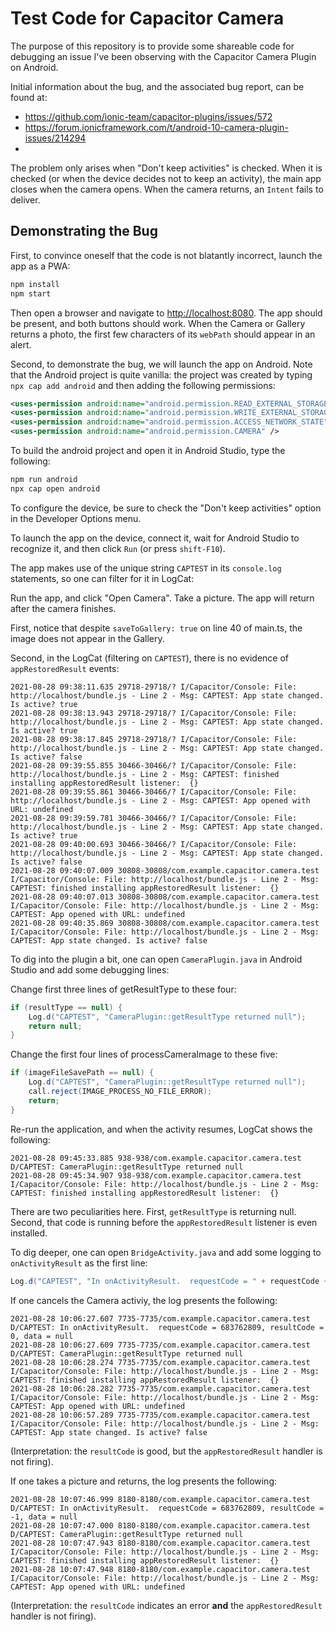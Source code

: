 # Test Code for Capacitor Camera

The purpose of this repository is to provide some shareable code for debugging
an issue I've been observing with the Capacitor Camera Plugin on Android.

Initial information about the bug, and the associated bug report, can be found at:

* <https://github.com/ionic-team/capacitor-plugins/issues/572>
* <https://forum.ionicframework.com/t/android-10-camera-plugin-issues/214294>
* 
The problem only arises when "Don't keep activities" is checked.  When it is
checked (or when the device decides not to keep an activity), the main app
closes when the camera opens.  When the camera returns, an `Intent` fails to
deliver.

## Demonstrating the Bug

First, to convince oneself that the code is not blatantly incorrect, launch the
app as a PWA:

```bash
npm install
npm start
```

Then open a browser and navigate to <http://localhost:8080>.  The app should be
present, and both buttons should work.  When the Camera or Gallery returns a
photo, the first few characters of its `webPath` should appear in an alert.

Second, to demonstrate the bug, we will launch the app on Android.  Note that
the Android project is quite vanilla: the project was created by typing `npx cap
add android` and then adding the following permissions:

```xml
<uses-permission android:name="android.permission.READ_EXTERNAL_STORAGE"/>
<uses-permission android:name="android.permission.WRITE_EXTERNAL_STORAGE" />
<uses-permission android:name="android.permission.ACCESS_NETWORK_STATE" />
<uses-permission android:name="android.permission.CAMERA" />
```

To build the android project and open it in Android Studio, type the following:

```bash
npm run android
npx cap open android
```

To configure the device, be sure to check the "Don't keep activities" option in
the Developer Options menu.

To launch the app on the device, connect it, wait for Android Studio to
recognize it, and then click `Run` (or press `shift-F10`).

The app makes use of the unique string `CAPTEST` in its `console.log`
statements, so one can filter for it in LogCat:

Run the app, and click "Open Camera".  Take a picture.  The app will return
after the camera finishes.

First, notice that despite `saveToGallery: true` on line 40 of main.ts, the
image does not appear in the Gallery.

Second, in the LogCat (filtering on `CAPTEST`), there is no evidence of
`appRestoredResult` events:

```text
2021-08-28 09:38:11.635 29718-29718/? I/Capacitor/Console: File: http://localhost/bundle.js - Line 2 - Msg: CAPTEST: App state changed. Is active? true
2021-08-28 09:38:13.943 29718-29718/? I/Capacitor/Console: File: http://localhost/bundle.js - Line 2 - Msg: CAPTEST: App state changed. Is active? true
2021-08-28 09:38:17.845 29718-29718/? I/Capacitor/Console: File: http://localhost/bundle.js - Line 2 - Msg: CAPTEST: App state changed. Is active? false
2021-08-28 09:39:55.855 30466-30466/? I/Capacitor/Console: File: http://localhost/bundle.js - Line 2 - Msg: CAPTEST: finished installing appRestoredResult listener:  {}
2021-08-28 09:39:55.861 30466-30466/? I/Capacitor/Console: File: http://localhost/bundle.js - Line 2 - Msg: CAPTEST: App opened with URL: undefined
2021-08-28 09:39:59.781 30466-30466/? I/Capacitor/Console: File: http://localhost/bundle.js - Line 2 - Msg: CAPTEST: App state changed. Is active? true
2021-08-28 09:40:00.693 30466-30466/? I/Capacitor/Console: File: http://localhost/bundle.js - Line 2 - Msg: CAPTEST: App state changed. Is active? false
2021-08-28 09:40:07.009 30808-30808/com.example.capacitor.camera.test I/Capacitor/Console: File: http://localhost/bundle.js - Line 2 - Msg: CAPTEST: finished installing appRestoredResult listener:  {}
2021-08-28 09:40:07.013 30808-30808/com.example.capacitor.camera.test I/Capacitor/Console: File: http://localhost/bundle.js - Line 2 - Msg: CAPTEST: App opened with URL: undefined
2021-08-28 09:40:35.869 30808-30808/com.example.capacitor.camera.test I/Capacitor/Console: File: http://localhost/bundle.js - Line 2 - Msg: CAPTEST: App state changed. Is active? false
```

To dig into the plugin a bit, one can open `CameraPlugin.java` in Android Studio
and add some debugging lines:

Change first three lines of getResultType to these four:

```java
if (resultType == null) {
    Log.d("CAPTEST", "CameraPlugin::getResultType returned null");
    return null;
}
```

Change the first four lines of processCameraImage to these five:

```java
if (imageFileSavePath == null) {
    Log.d("CAPTEST", "CameraPlugin::getResultType returned null");
    call.reject(IMAGE_PROCESS_NO_FILE_ERROR);
    return;
}
```

Re-run the application, and when the activity resumes, LogCat shows the
following:

```text
2021-08-28 09:45:33.885 938-938/com.example.capacitor.camera.test D/CAPTEST: CameraPlugin::getResultType returned null
2021-08-28 09:45:34.907 938-938/com.example.capacitor.camera.test I/Capacitor/Console: File: http://localhost/bundle.js - Line 2 - Msg: CAPTEST: finished installing appRestoredResult listener:  {}
```

There are two peculiarities here.  First, `getResultType` is returning null.
Second, that code is running before the `appRestoredResult` listener is even
installed.

To dig deeper, one can open `BridgeActivity.java` and add some logging to
`onActivityResult` as the first line:

```java
Log.d("CAPTEST", "In onActivityResult.  requestCode = " + requestCode + ", resultCode = " + resultCode + ", data = " + ((data == null) ? "null" : data.toString()));
```

If one cancels the Camera activiy, the log presents the following:

```text
2021-08-28 10:06:27.607 7735-7735/com.example.capacitor.camera.test D/CAPTEST: In onActivityResult.  requestCode = 683762809, resultCode = 0, data = null
2021-08-28 10:06:27.609 7735-7735/com.example.capacitor.camera.test D/CAPTEST: CameraPlugin::getResultType returned null
2021-08-28 10:06:28.274 7735-7735/com.example.capacitor.camera.test I/Capacitor/Console: File: http://localhost/bundle.js - Line 2 - Msg: CAPTEST: finished installing appRestoredResult listener:  {}
2021-08-28 10:06:28.282 7735-7735/com.example.capacitor.camera.test I/Capacitor/Console: File: http://localhost/bundle.js - Line 2 - Msg: CAPTEST: App opened with URL: undefined
2021-08-28 10:06:57.289 7735-7735/com.example.capacitor.camera.test I/Capacitor/Console: File: http://localhost/bundle.js - Line 2 - Msg: CAPTEST: App state changed. Is active? false
```

(Interpretation: the `resultCode` is good, but the `appRestoredResult` handler is not firing).

If one takes a picture and returns, the log presents the following:

```text
2021-08-28 10:07:46.999 8180-8180/com.example.capacitor.camera.test D/CAPTEST: In onActivityResult.  requestCode = 683762809, resultCode = -1, data = null
2021-08-28 10:07:47.000 8180-8180/com.example.capacitor.camera.test D/CAPTEST: CameraPlugin::getResultType returned null
2021-08-28 10:07:47.943 8180-8180/com.example.capacitor.camera.test I/Capacitor/Console: File: http://localhost/bundle.js - Line 2 - Msg: CAPTEST: finished installing appRestoredResult listener:  {}
2021-08-28 10:07:47.948 8180-8180/com.example.capacitor.camera.test I/Capacitor/Console: File: http://localhost/bundle.js - Line 2 - Msg: CAPTEST: App opened with URL: undefined
```

(Interpretation: the `resultCode` indicates an error **and** the `appRestoredResult` handler is not firing).
